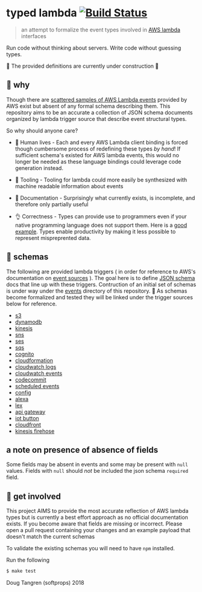 # typed lambda [![Build Status](https://travis-ci.org/softprops/typed-lambda.svg?branch=master)](https://travis-ci.org/softprops/typed-lambda)

> an attempt to formalize the event types involved in [AWS lambda](https://aws.amazon.com/lambda/) interfaces

Run code without thinking about servers. Write code without guessing types.

🚧 The provided definitions are currently under construction 🚧

## 🤔 why

Though there are [scattered samples of AWS Lambda events](https://docs.aws.amazon.com/lambda/latest/dg/eventsources.html) provided by AWS exist but absent of any formal schema describing them. This repository aims to be an accurate a collection of JSON schema documents organized by lambda trigger source that describe event structural types.

So why should anyone care?

* 👵 Human lives - Each and every AWS Lambda client binding is forced though cumbersome process of redefining these types *by hand*!
If sufficient schema's existed for AWS lambda events, this would no longer be needed as these language bindings could leverage code generation instead.

* 🔧 Tooling - Tooling for lambda could more easily be synthesized with machine readable information about events

* 📓 Documentation - Surprisingly what currently exists, is incomplete, and therefore only partially useful

* 👌 Correctness - Types can provide use to programmers even if your native programming language does not support them. Here is a [good example](https://github.com/DefinitelyTyped/DefinitelyTyped). Types enable productivity by making it less possible to represent mispreprented data.

## 🔬 schemas

The following are provided lambda triggers ( in order for reference to AWS's documentation on [event sources](https://docs.aws.amazon.com/lambda/latest/dg/invoking-lambda-function.html) ). The goal here is to define [JSON schema](https://json-schema.org/) docs that line up with these triggers. Contruction of an initial set of schemas is under way under the [events](events) directory of this repository. 🙈 As schemas become formalized and tested they will be linked under the trigger sources below for reference.

* [s3](https://docs.aws.amazon.com/lambda/latest/dg/invoking-lambda-function.html#supported-event-source-s3)
* [dynamodb](https://docs.aws.amazon.com/lambda/latest/dg/invoking-lambda-function.html#supported-event-source-dynamo-db)
* [kinesis](https://docs.aws.amazon.com/lambda/latest/dg/invoking-lambda-function.html#supported-event-source-kinesis-streams)
* [sns](https://docs.aws.amazon.com/lambda/latest/dg/invoking-lambda-function.html#supported-event-source-sns)
* [ses](https://docs.aws.amazon.com/lambda/latest/dg/invoking-lambda-function.html#supported-event-source-ses)
* [sqs](https://docs.aws.amazon.com/lambda/latest/dg/invoking-lambda-function.html#supported-event-source-sqs)
* [cognito](https://docs.aws.amazon.com/lambda/latest/dg/invoking-lambda-function.html#supported-event-source-cognito)
* [cloudformation](https://docs.aws.amazon.com/lambda/latest/dg/invoking-lambda-function.html#supported-event-source-cloudformation)
* [cloudwatch logs](https://docs.aws.amazon.com/lambda/latest/dg/invoking-lambda-function.html#supported-event-source-cloudwatch-logs)
* [cloudwatch events](https://docs.aws.amazon.com/lambda/latest/dg/invoking-lambda-function.html#supported-event-source-cloudwatch-events)
* [codecommit](https://docs.aws.amazon.com/lambda/latest/dg/invoking-lambda-function.html#supported-event-source-codecommit)
* [scheduled events](https://docs.aws.amazon.com/lambda/latest/dg/invoking-lambda-function.html#supported-event-source-scheduled-events)
* [config](https://docs.aws.amazon.com/lambda/latest/dg/invoking-lambda-function.html#supported-event-source-config)
* [alexa](https://docs.aws.amazon.com/lambda/latest/dg/invoking-lambda-function.html#supported-event-source-echo)
* [lex](https://docs.aws.amazon.com/lambda/latest/dg/invoking-lambda-function.html#supported-event-source-lex)
* [api gateway](https://docs.aws.amazon.com/lambda/latest/dg/invoking-lambda-function.html#supported-event-source-api-gateway)
* [iot button](https://docs.aws.amazon.com/lambda/latest/dg/invoking-lambda-function.html#supported-event-source-iot-button)
* [cloudfront](https://docs.aws.amazon.com/lambda/latest/dg/invoking-lambda-function.html#supported-event-source-cloudfront)
* [kinesis firehose](https://docs.aws.amazon.com/lambda/latest/dg/invoking-lambda-function.html#supported-event-source-kinesis-firehose)

## a note on presence of absence of fields

Some fields may be absent in events and some may be present with `null` values. Fields with `null` should *not* be included the json schema `required` field.

## 👯 get involved

This project AIMS to provide the most accurate reflection of AWS lambda types but is currently a best effort approach as no official documentation exists. If you become aware that fields are missing or incorrect. Please open a pull request containing your changes and an example payload that doesn't match the current schemas

To validate the existing schemas you will need to have `npm` installed.

Run the following

```sh
$ make test
```

Doug Tangren (softprops) 2018
